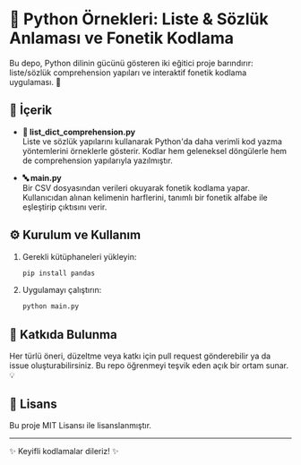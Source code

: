 # 🐍 Python Örnekleri: Liste & Sözlük Anlaması ve Fonetik Kodlama

Bu depo, Python dilinin gücünü gösteren iki eğitici proje barındırır: liste/sözlük comprehension yapıları ve interaktif fonetik kodlama uygulaması. 🚀

## 📁 İçerik

- **🧠 list_dict_comprehension.py**  
  Liste ve sözlük yapılarını kullanarak Python'da daha verimli kod yazma yöntemlerini örneklerle gösterir. Kodlar hem geleneksel döngülerle hem de comprehension yapılarıyla yazılmıştır.

- **🔤 main.py**  
  Bir CSV dosyasından verileri okuyarak fonetik kodlama yapar. Kullanıcıdan alınan kelimenin harflerini, tanımlı bir fonetik alfabe ile eşleştirip çıktısını verir.

## ⚙️ Kurulum ve Kullanım

1. Gerekli kütüphaneleri yükleyin:
   ```bash
   pip install pandas
   ```

2. Uygulamayı çalıştırın:
   ```bash
   python main.py
   ```

## 🤝 Katkıda Bulunma

Her türlü öneri, düzeltme veya katkı için pull request gönderebilir ya da issue oluşturabilirsiniz. Bu repo öğrenmeyi teşvik eden açık bir ortam sunar. 💡

## 📄 Lisans

Bu proje MIT Lisansı ile lisanslanmıştır.

---

✨ Keyifli kodlamalar dileriz! ✨

